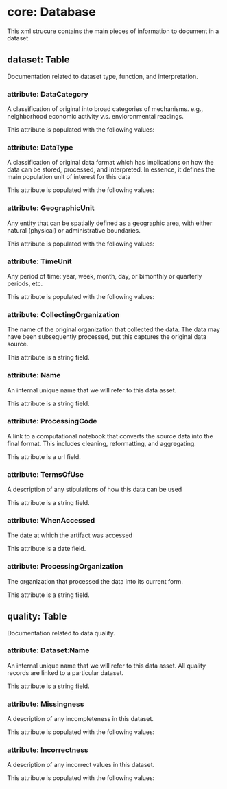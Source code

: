# core:  Database
This xml strucure contains the main pieces of information to document in a dataset
## dataset:  Table
Documentation related to dataset type, function, and interpretation.
### attribute: DataCategory 
A classification of original into broad categories of mechanisms. e.g., neighborhood economic activity v.s. envioronmental readings.

 This attribute is populated with the following values: 
### attribute: DataType 
A classification of original data format which has implications on how the data can be stored, processed, and interpreted. In essence, it defines the main population unit of interest for this data

 This attribute is populated with the following values: 
### attribute: GeographicUnit 
Any entity that can be spatially defined as a geographic area, with either natural (physical) or administrative boundaries.

 This attribute is populated with the following values: 
### attribute: TimeUnit 
Any period of time: year, week, month, day, or bimonthly or quarterly periods, etc.

 This attribute is populated with the following values: 
### attribute: CollectingOrganization 
The name of the original organization that collected the data. The data may have been subsequently processed, but this captures the original data source.

This attribute is a string field.

### attribute: Name 
An internal unique name that we will refer to this data asset.

This attribute is a string field.

### attribute: ProcessingCode 
A link to a computational notebook that converts the source data into the final format. This includes cleaning, reformatting, and aggregating.

This attribute is a url field.

### attribute: TermsOfUse 
A description of any stipulations of how this data can be used

This attribute is a string field.

### attribute: WhenAccessed 
The date at which the artifact was accessed

This attribute is a date field.

### attribute: ProcessingOrganization 
The organization that processed the data into its current form.

This attribute is a string field.

## quality:  Table
Documentation related to data quality.
### attribute: Dataset:Name 
An internal unique name that we will refer to this data asset. All quality records are linked to a particular dataset. 

This attribute is a string field.

### attribute: Missingness 
A description of any incompleteness in this dataset.

 This attribute is populated with the following values: 
### attribute: Incorrectness 
A description of any incorrect values in this dataset.

 This attribute is populated with the following values: 
